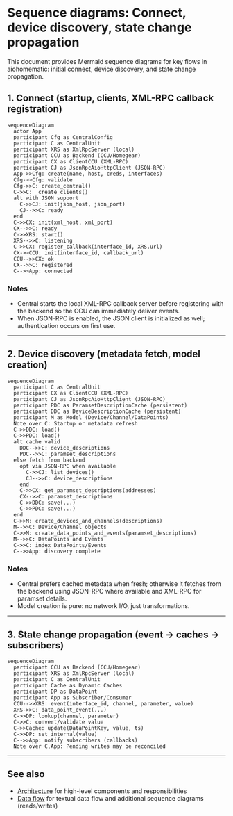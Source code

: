 # Sequence diagrams: Connect, device discovery, state change propagation

This document provides Mermaid sequence diagrams for key flows in aiohomematic: initial connect, device discovery, and state change propagation.

## 1. Connect (startup, clients, XML-RPC callback registration)

```mermaid
sequenceDiagram
  actor App
  participant Cfg as CentralConfig
  participant C as CentralUnit
  participant XRS as XmlRpcServer (local)
  participant CCU as Backend (CCU/Homegear)
  participant CX as ClientCCU (XML-RPC)
  participant CJ as JsonRpcAioHttpClient (JSON-RPC)
  App->>Cfg: create(name, host, creds, interfaces)
  Cfg->>Cfg: validate
  Cfg->>C: create_central()
  C->>C: _create_clients()
  alt with JSON support
    C->>CJ: init(json_host, json_port)
    CJ-->>C: ready
  end
  C->>CX: init(xml_host, xml_port)
  CX-->>C: ready
  C->>XRS: start()
  XRS-->>C: listening
  C->>CX: register_callback(interface_id, XRS.url)
  CX->>CCU: init(interface_id, callback_url)
  CCU-->>CX: ok
  CX-->>C: registered
  C-->>App: connected
```

### Notes

- Central starts the local XML-RPC callback server before registering with the backend so the CCU can immediately deliver events.
- When JSON-RPC is enabled, the JSON client is initialized as well; authentication occurs on first use.

---

## 2. Device discovery (metadata fetch, model creation)

```mermaid
sequenceDiagram
  participant C as CentralUnit
  participant CX as ClientCCU (XML-RPC)
  participant CJ as JsonRpcAioHttpClient (JSON-RPC)
  participant PDC as ParamsetDescriptionCache (persistent)
  participant DDC as DeviceDescriptionCache (persistent)
  participant M as Model (Device/Channel/DataPoints)
  Note over C: Startup or metadata refresh
  C->>DDC: load()
  C->>PDC: load()
  alt cache valid
    DDC-->>C: device_descriptions
    PDC-->>C: paramset_descriptions
  else fetch from backend
    opt via JSON-RPC when available
      C->>CJ: list_devices()
      CJ-->>C: device_descriptions
    end
    C->>CX: get_paramset_descriptions(addresses)
    CX-->>C: paramset_descriptions
    C->>DDC: save(...)
    C->>PDC: save(...)
  end
  C->>M: create_devices_and_channels(descriptions)
  M-->>C: Device/Channel objects
  C->>M: create_data_points_and_events(paramset_descriptions)
  M-->>C: DataPoints and Events
  C->>C: index DataPoints/Events
  C-->>App: discovery complete
```

### Notes

- Central prefers cached metadata when fresh; otherwise it fetches from the backend using JSON-RPC where available and XML-RPC for paramset details.
- Model creation is pure: no network I/O, just transformations.

---

## 3. State change propagation (event -> caches -> subscribers)

```mermaid
sequenceDiagram
  participant CCU as Backend (CCU/Homegear)
  participant XRS as XmlRpcServer (local)
  participant C as CentralUnit
  participant Cache as Dynamic Caches
  participant DP as DataPoint
  participant App as Subscriber/Consumer
  CCU-->>XRS: event(interface_id, channel, parameter, value)
  XRS->>C: data_point_event(...)
  C->>DP: lookup(channel, parameter)
  C->>C: convert/validate value
  C->>Cache: update(DataPointKey, value, ts)
  C->>DP: set_internal(value)
  C-->>App: notify subscribers (callbacks)
  Note over C,App: Pending writes may be reconciled
```

---

## See also

- [Architecture](../docs/architecture.md) for high-level components and responsibilities
- [Data flow](../docs/data_flow.md) for textual data flow and additional sequence diagrams (reads/writes)
